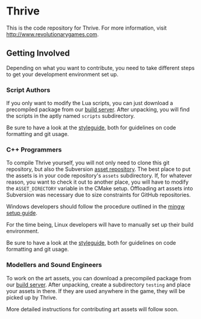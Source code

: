 Thrive
======

This is the code repository for Thrive. For more information, visit
http://www.revolutionarygames.com.


Getting Involved
----------------
Depending on what you want to contribute, you need to take different steps
to get your development environment set up.

### Script Authors
If you only want to modify the Lua scripts, you can just download a 
precompiled package from our [build server](ftp://91.250.119.121/jenkins).
After unpacking, you will find the scripts in the aptly named `scripts` 
subdirectory.

Be sure to have a look at the [styleguide](www.github.com/Revolutionary-Games/Thrive/blob/master/doc/style_guide.dox),
both for guidelines on code formatting and git usage.

### C++ Programmers
To compile Thrive yourself, you will not only need to clone this git 
repository, but also the Subversion [asset repository](91.250.119.121/scm/svn/thrive_assets/trunk).
The best place to put the assets is in your code repository's `assets` 
subdirectory. If, for whatever reason, you want to check it out to another
place, you will have to modify the `ASSET_DIRECTORY` variable in the CMake 
setup. Offloading art assets into Subversion was necessary due to size 
constraints for GitHub repositories.

Windows developers should follow the procedure outlined in the [mingw setup 
guide](www.github.com/Revolutionary-Games/Thrive/blob/master/mingw_setup/readme.txt).

For the time being, Linux developers will have to manually set up their build 
environment.

Be sure to have a look at the [styleguide](www.github.com/Revolutionary-Games/Thrive/blob/master/doc/style_guide.dox),
both for guidelines on code formatting and git usage.

### Modellers and Sound Engineers
To work on the art assets, you can download a precompiled package from our
[build server](ftp://91.250.119.121/jenkins). After unpacking, create a 
subdirectory `testing` and place your assets in there. If they are used 
anywhere in the game, they will be picked up by Thrive.

More detailed instructions for contributing art assets will follow soon.
